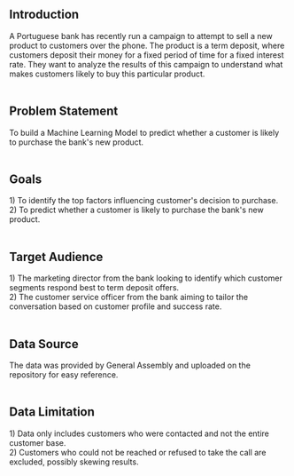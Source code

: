 <h2> Introduction </h2>
A Portuguese bank has recently run a campaign to attempt to sell a new product to customers over the phone. The product is a term deposit, where customers deposit their money for a fixed period of time for a fixed interest rate. They want to analyze the results of this campaign to understand what makes customers likely to buy this particular product.
<br>
<br>
<h2> Problem Statement </h2>
To build a Machine Learning Model to predict whether a customer is likely to purchase the bank's new product.
<br>
<br>
<h2> Goals </h2>
1) To identify the top factors influencing customer's decision to purchase.
<br/>2) To predict whether a customer is likely to purchase the bank's new product.
<br>
<br>
<h2> Target Audience </h2>
1) The marketing director from the bank looking to identify which customer segments respond best to term deposit offers.<br>
2) The customer service officer from the bank aiming to tailor the conversation based on customer profile and success rate.
<br>
<br>
<h2> Data Source </h2>
The data was provided by General Assembly and uploaded on the repository for easy reference.
<br>
<br>
<h2> Data Limitation </h2>
1) Data only includes customers who were contacted and not the entire customer base.<br>
2) Customers who could not be reached or refused to take the call are excluded, possibly skewing results.


